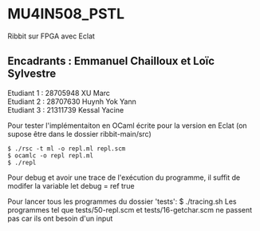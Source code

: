 # MU4IN508_PSTL
Ribbit sur FPGA avec Eclat

## Encadrants : Emmanuel Chailloux et Loïc Sylvestre

Etudiant 1 :  28705948   XU Marc  
Etudiant 2 :  28707630   Huynh Yok Yann  
Etudiant 3 :  21311739   Kessal Yacine  


Pour tester l'implémentaiton en OCaml écrite pour la version en Eclat (on supose être dans le dossier ribbit-main/src)

    $ ./rsc -t ml -o repl.ml repl.scm
    $ ocamlc -o repl repl.ml
    $ ./repl

Pour debug et avoir une trace de l'exécution du programme, il suffit de modifer la variable 
    let debug = ref true
    
Pour lancer tous les programmes du dossier 'tests': 
    $ ./tracing.sh
Les programmes tel que tests/50-repl.scm et tests/16-getchar.scm ne passent pas car ils ont besoin d'un input

